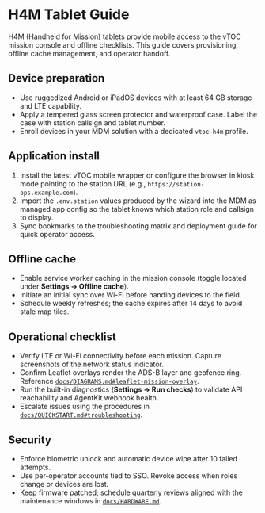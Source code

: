 # H4M Tablet Guide

H4M (Handheld for Mission) tablets provide mobile access to the vTOC mission console and offline checklists. This guide
covers provisioning, offline cache management, and operator handoff.

## Device preparation

* Use ruggedized Android or iPadOS devices with at least 64 GB storage and LTE capability.
* Apply a tempered glass screen protector and waterproof case. Label the case with station callsign and tablet number.
* Enroll devices in your MDM solution with a dedicated `vtoc-h4m` profile.

## Application install

1. Install the latest vTOC mobile wrapper or configure the browser in kiosk mode pointing to the station URL (e.g.,
   `https://station-ops.example.com`).
2. Import the `.env.station` values produced by the wizard into the MDM as managed app config so the tablet knows which
   station role and callsign to display.
3. Sync bookmarks to the troubleshooting matrix and deployment guide for quick operator access.

## Offline cache

* Enable service worker caching in the mission console (toggle located under **Settings → Offline cache**).
* Initiate an initial sync over Wi-Fi before handing devices to the field.
* Schedule weekly refreshes; the cache expires after 14 days to avoid stale map tiles.

## Operational checklist

* Verify LTE or Wi-Fi connectivity before each mission. Capture screenshots of the network status indicator.
* Confirm Leaflet overlays render the ADS-B layer and geofence ring. Reference [`docs/DIAGRAMS.md#leaflet-mission-overlay`](DIAGRAMS.md#leaflet-mission-overlay).
* Run the built-in diagnostics (**Settings → Run checks**) to validate API reachability and AgentKit webhook health.
* Escalate issues using the procedures in [`docs/QUICKSTART.md#troubleshooting`](QUICKSTART.md#troubleshooting).

## Security

* Enforce biometric unlock and automatic device wipe after 10 failed attempts.
* Use per-operator accounts tied to SSO. Revoke access when roles change or devices are lost.
* Keep firmware patched; schedule quarterly reviews aligned with the maintenance windows in [`docs/HARDWARE.md`](HARDWARE.md#maintenance).
